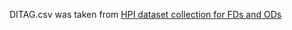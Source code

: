 DITAG.csv was taken from [HPI dataset collection for FDs and ODs](https://hpi.de/naumann/projects/repeatability/data-profiling/fds.html)



